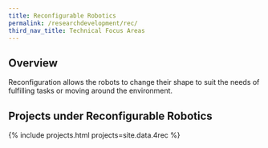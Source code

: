```yaml
---
title: Reconfigurable Robotics
permalink: /researchdevelopment/rec/
third_nav_title: Technical Focus Areas
---
```

## Overview  
Reconfiguration allows the robots to change their shape to suit the needs of fulfilling tasks or moving around the environment.

## Projects under Reconfigurable Robotics

{% include projects.html projects=site.data.4rec %}